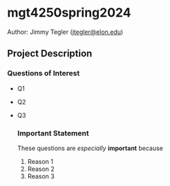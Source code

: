 # mgt4250spring2024
Author: Jimmy Tegler (jtegler@elon.edu)
## Project Description
### Questions of Interest
- Q1
- Q2
- Q3

  ### Important Statement
  These questions are *especially* **important** because
  1. Reason 1
  2. Reason 2
  3. Reason 3
